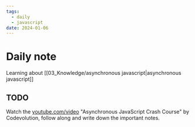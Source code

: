 ```yaml
---
tags:
  - daily
  - javascript
date: 2024-01-06
---
```


# Daily note

Learning about [[03_Knowledge/asynchronous javascript|asynchronous javascript]]

## TODO

Watch the [youtube.com/video](https://www.youtube.com/watch?v=exBgWAIeIeg) "Asynchronous JavaScript Crash Course" by Codevolution, follow along and write down the important notes.
